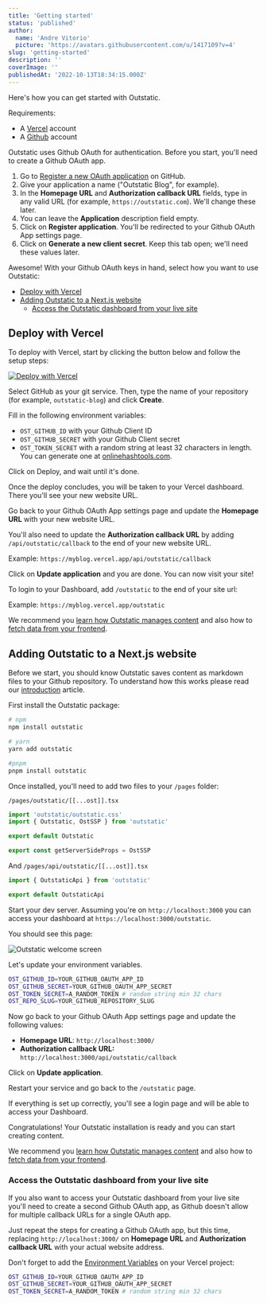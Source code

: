 ```yaml
---
title: 'Getting started'
status: 'published'
author:
  name: 'Andre Vitorio'
  picture: 'https://avatars.githubusercontent.com/u/1417109?v=4'
slug: 'getting-started'
description: ''
coverImage: ''
publishedAt: '2022-10-13T18:34:15.000Z'
---
```


Here's how you can get started with Outstatic.

Requirements:

- A [Vercel](https://vercel.com) account
- A [Github](https://github.com) account

Outstatic uses Github OAuth for authentication. Before you start, you'll need to create a Github OAuth app.

1. Go to [Register a new OAuth application](https://github.com/settings/applications/new) on GitHub.
1. Give your application a name ("Outstatic Blog", for example).
1. In the **Homepage URL** and **Authorization callback URL** fields, type in any valid URL (for example, `https://outstatic.com`). We'll change these later.
1. You can leave the **Application** description field empty.
1. Click on **Register application**. You'll be redirected to your Github OAuth App settings page.
1. Click on **Generate a new client secret**. Keep this tab open; we'll need these values later.

Awesome! With your Github OAuth keys in hand, select how you want to use Outstatic:

- [Deploy with Vercel](#deploy-with-vercel)
- [Adding Outstatic to a Next.js website](#adding-outstatic-to-a-nextjs-website)
  - [Access the Outstatic dashboard from your live site](#access-the-outstatic-dashboard-from-your-live-site)

## Deploy with Vercel

To deploy with Vercel, start by clicking the button below and follow the setup steps:

[![Deploy with Vercel](https://vercel.com/button)](https://vercel.com/new/clone?repository-url=https%3A%2F%2Fgithub.com%2Favitorio%2Foutstatic%2Ftree%2Fmain%2Fexamples%2Fblog&env=OST_GITHUB_ID,OST_GITHUB_SECRET,OST_TOKEN_SECRET&project-name=outstatic-blog&repo-name=outstatic-blog&demo-title=Outstatic%20Blog%20Demo&demo-description=A%20statically%20generated%20blog%20example%20using%20Outstatic&demo-url=https%3A%2F%2Foutstatic-example-blog.vercel.app%2F&demo-image=https%3A%2F%2Foutstatic.com%2Fimages%2Foutstatic-demo.png&envDescription=API%20Keys%20needed%20for%20installation&envLink=https%3A%2F%2Foutstatic.com%2Fdocs%2Fenvironment-variables)

Select GitHub as your git service. Then, type the name of your repository (for example, `outstatic-blog`) and click **Create**.

Fill in the following environment variables:

- `OST_GITHUB_ID` with your Github Client ID
- `OST_GITHUB_SECRET` with your Github Client secret
- `OST_TOKEN_SECRET` with a random string at least 32 characters in length. You can generate one at [onlinehashtools.com](https://onlinehashtools.com/generate-random-sha256-hash?&count=1).

Click on Deploy, and wait until it's done.

Once the deploy concludes, you will be taken to your Vercel dashboard. There you'll see your new website URL.

Go back to your Github OAuth App settings page and update the **Homepage URL** with your new website URL.

You'll also need to update the **Authorization callback URL** by adding `/api/outstatic/callback` to the end of your new website URL.

Example: `https://myblog.vercel.app/api/outstatic/callback`

Click on **Update application** and you are done. You can now visit your site!

To login to your Dashboard, add `/outstatic` to the end of your site url:

Example: `https://myblog.vercel.app/outstatic`

We recommend you [learn how Outstatic manages content](/docs/introduction) and also how to [fetch data from your frontend](/docs/fetching-data).

## Adding Outstatic to a Next.js website

Before we start, you should know Outstatic saves content as markdown files to your Github repository. To understand how this works please read our [introduction](https://outstatic.com/docs/introduction) article.

First install the Outstatic package:

```bash
# npm
npm install outstatic

# yarn
yarn add outstatic

#pnpm
pnpm install outstatic
```

Once installed, you'll need to add two files to your `/pages` folder:

`/pages/outstatic/[[...ost]].tsx`

```javascript
import 'outstatic/outstatic.css'
import { Outstatic, OstSSP } from 'outstatic'

export default Outstatic

export const getServerSideProps = OstSSP
```

And `/pages/api/outstatic/[[...ost]].tsx`

```javascript
import { OutstaticApi } from 'outstatic'

export default OutstaticApi
```

Start your dev server. Assuming you're on `http://localhost:3000` you can access your dashboard at `https://localhost:3000/outstatic`.

You should see this page:

![Outstatic welcome screen](/images/outstatic-welcome-U1ND.png)

Let's update your environment variables.

```bash
OST_GITHUB_ID=YOUR_GITHUB_OAUTH_APP_ID
OST_GITHUB_SECRET=YOUR_GITHUB_OAUTH_APP_SECRET
OST_TOKEN_SECRET=A_RANDOM_TOKEN # random string min 32 chars
OST_REPO_SLUG=YOUR_GITHUB_REPOSITORY_SLUG
```

Now go back to your Github OAuth App settings page and update the following values:

- **Homepage URL**: `http://localhost:3000/`
- **Authorization callback URL:** `http://localhost:3000/api/outstatic/callback`

Click on **Update application**.

Restart your service and go back to the `/outstatic` page.

If everything is set up correctly, you'll see a login page and will be able to access your Dashboard.

Congratulations! Your Outstatic installation is ready and you can start creating content.

We recommend you [learn how Outstatic manages content](/docs/introduction) and also how to [fetch data from your frontend](/docs/fetching-data).

### Access the Outstatic dashboard from your live site

If you also want to access your Outstatic dashboard from your live site you'll need to create a second Github OAuth app, as Github doesn't allow for multiple callback URLs for a single OAuth app.

Just repeat the steps for creating a Github OAuth app, but this time, replacing `http://localhost:3000/` on **Homepage URL** and **Authorization callback URL** with your actual website address.

Don't forget to add the [Environment Variables](https://vercel.com/docs/concepts/projects/environment-variables) on your Vercel project:

```bash
OST_GITHUB_ID=YOUR_GITHUB_OAUTH_APP_ID
OST_GITHUB_SECRET=YOUR_GITHUB_OAUTH_APP_SECRET
OST_TOKEN_SECRET=A_RANDOM_TOKEN # random string min 32 chars
```
